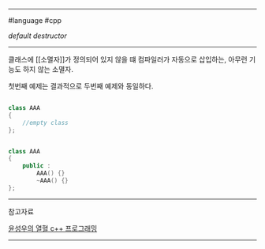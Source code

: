 
---

#language #cpp 

*default destructor*

---

클래스에 [[소멸자]]가 정의되어 있지 않을 떄 컴파일러가 자동으로 삽입하는, 아무런 기능도 하지 않는 소멸자.

첫번째 예제는 결과적으로 두번째 예제와 동일하다.

```cpp

class AAA
{
	//empty class
};

```

```cpp

class AAA
{
	public :
		AAA() {}
		~AAA() {}
};

```

---

참고자료

[윤성우의 열혈 c++ 프로그래밍](https://product.kyobobook.co.kr/detail/S000001589147)

---